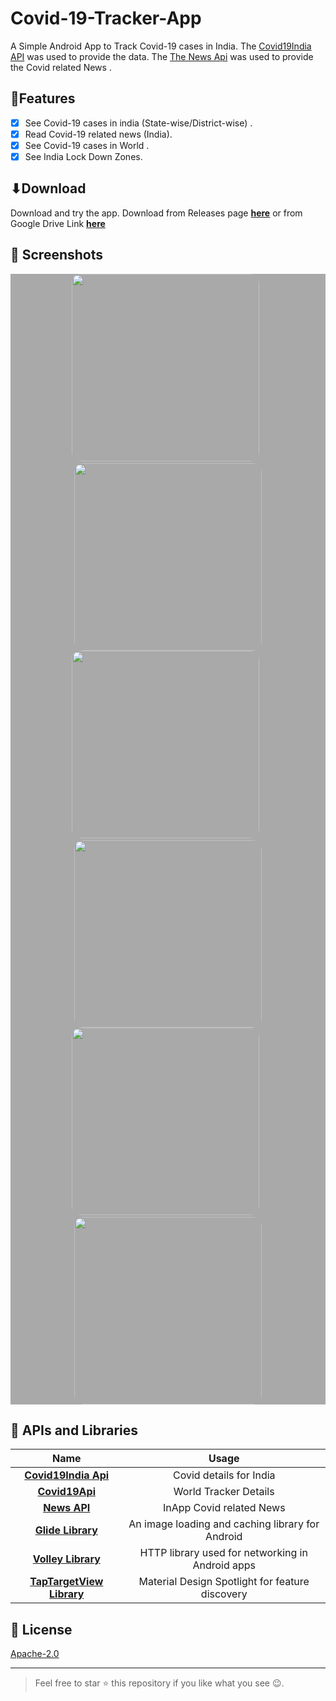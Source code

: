# Covid-19-Tracker-App
A Simple Android App to Track Covid-19 cases  in India. 
The [Covid19India API](https://api.covid19india.org/) was used to provide the data.
The [The News Api](https://newsapi.org/) was used to provide the Covid related News .


##  🎇Features
- [x] See Covid-19 cases in india (State-wise/District-wise) .
- [x] Read Covid-19 related news (India).
- [x] See Covid-19 cases in World .
- [x] See India Lock Down Zones.

## ⬇Download 
Download and try the app.
Download from Releases page [**here**](https://github.com/saif191020/covid-19-Tracker-App/releases) or from Google Drive Link [**here**](https://cutt.ly/Covid_19TrackerV1-6-1)


## 📸 Screenshots
<div style="background-color:rgb(169,169,169); text-align:center">
<img src="screenshots/homepage.jpg" width="300" style="border-radius: 15px">
&nbsp;
<img src="screenshots/districtpage.jpg" width="300" style="border-radius: 15px">
</div>


<div style="background-color:rgb(169,169,169); text-align:center">
<img src="screenshots/zonepage.jpg" width="300" style="border-radius: 15px">
&nbsp;
<img src="screenshots/worldtracker.jpg" width="300" style="border-radius: 15px">
</div>

<div style="background-color:rgb(169,169,169); text-align:center">
<img src="screenshots/newspage.jpg" width="300" style="border-radius: 15px">
&nbsp;
<img src="screenshots/updatepage.jpg" width="300" style="border-radius: 15px">
</div>


## 🔌 APIs and Libraries 
| Name | Usage |
|:------:|:-------:|
|[**Covid19India Api**](api.covid19india.org)| Covid details for India|
|[**Covid19Api**](https://documenter.getpostman.com/view/10808728/SzS8rjbc?version=latest#intro)| World Tracker Details|
|[**News API**](https://newsapi.org/)| InApp Covid related News|
|[**Glide Library**](https://github.com/bumptech/glide/)| An image loading and caching library for Android|
|[**Volley Library**](https://developer.android.com/training/volley)| HTTP library used for networking in Android apps|
|[**TapTargetView Library**](https://github.com/KeepSafe/TapTargetView)| Material Design Spotlight for feature discovery|



## 🔖 License
[Apache-2.0](LICENSE)

***
> Feel free to star ⭐ this repository if you like what you see 😉.
